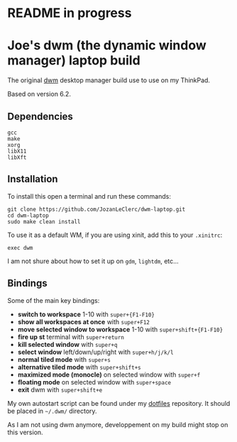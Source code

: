 # README in progress

# Joe's dwm (the dynamic window manager) laptop build

The original [dwm](https://dwm.suckless.org/) desktop manager build use to use on my ThinkPad.

Based on version 6.2.



## Dependencies

  `gcc`  
  `make`  
  `xorg`  
  `libX11`  
  `libXft`

## Installation

To install this open a terminal and run these commands:
```shell
git clone https://github.com/JozanLeClerc/dwm-laptop.git
cd dwm-laptop
sudo make clean install
```
To use it as a default WM, if you are using xinit, add this to your `.xinitrc`:
```shell
exec dwm
```
I am not shure about how to set it up on `gdm`, `lightdm`, etc...

## Bindings

Some of the main key bindings:
- **switch to workspace** 1-10 with `super+{F1-F10}`
- **show all workspaces at once** with `super+F12`
- **move selected window to workspace** 1-10 with `super+shift+{F1-F10}`
- **fire up st** terminal with `super+return`
- **kill selected window** with `super+q`
- **select window** left/down/up/right with `super+h/j/k/l`
- **normal tiled mode** with `super+s`
- **alternative tiled mode** with `super+shift+s`
- **maximized mode (monocle)** on selected window with `super+f`
- **floating mode** on selected window with `super+space`
- **exit** dwm with `super+shift+e`

My own autostart script can be found under my [dotfiles](https://github.com/JozanLeClerc/dotfiles.git) repository. It should be placed in `~/.dwm/` directory.

As I am not using dwm anymore, developpement on my build might stop on this version.